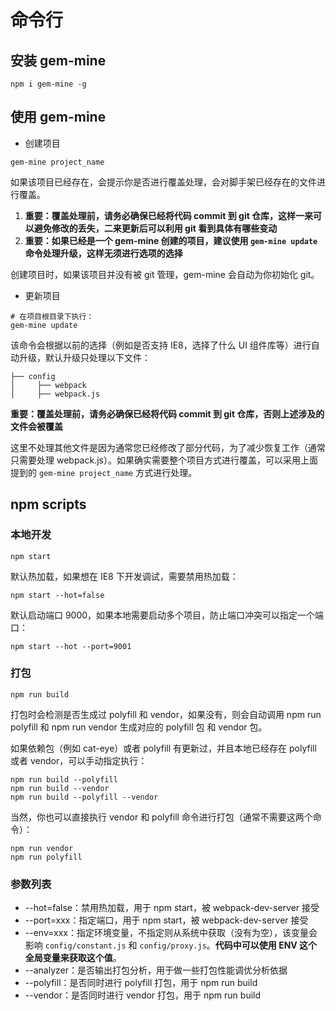 # 命令行

## 安装 gem-mine

```
npm i gem-mine -g
```

## 使用 gem-mine

* 创建项目

```
gem-mine project_name
```

如果该项目已经存在，会提示你是否进行覆盖处理，会对脚手架已经存在的文件进行覆盖。

1. **重要：覆盖处理前，请务必确保已经将代码 commit 到 git 仓库，这样一来可以避免修改的丢失，二来更新后可以利用 git 看到具体有哪些变动**
2. **重要：如果已经是一个 gem-mine 创建的项目，建议使用 `gem-mine update` 命令处理升级，这样无须进行选项的选择**

创建项目时，如果该项目并没有被 git 管理，gem-mine 会自动为你初始化 git。

* 更新项目

```
# 在项目根目录下执行：
gem-mine update
```

该命令会根据以前的选择（例如是否支持 IE8，选择了什么 UI 组件库等）进行自动升级，默认升级只处理以下文件：

```
├── config
│     ├── webpack
│     ├── webpack.js
```

**重要：覆盖处理前，请务必确保已经将代码 commit 到 git 仓库，否则上述涉及的文件会被覆盖**

这里不处理其他文件是因为通常您已经修改了部分代码，为了减少恢复工作（通常只需要处理 webpack.js）。如果确实需要整个项目方式进行覆盖，可以采用上面提到的 `gem-mine project_name` 方式进行处理。

## npm scripts

### 本地开发

```
npm start
```

默认热加载，如果想在 IE8 下开发调试，需要禁用热加载：

```
npm start --hot=false
```

默认启动端口 9000，如果本地需要启动多个项目，防止端口冲突可以指定一个端口：

```
npm start --hot --port=9001
```

### 打包

```
npm run build
```

打包时会检测是否生成过 polyfill 和 vendor，如果没有，则会自动调用 npm run polyfill 和 npm run vendor 生成对应的 polyfill 包 和 vendor 包。

如果依赖包（例如 cat-eye）或者 polyfill 有更新过，并且本地已经存在 polyfill 或者 vendor，可以手动指定执行：

```
npm run build --polyfill
npm run build --vendor
npm run build --polyfill --vendor
```

当然，你也可以直接执行 vendor 和 polyfill 命令进行打包（通常不需要这两个命令）：

```
npm run vendor
npm run polyfill
```

### 参数列表

* --hot=false：禁用热加载，用于 npm start，被 webpack-dev-server 接受
* --port=xxx：指定端口，用于 npm start，被 webpack-dev-server 接受
* --env=xxx：指定环境变量，不指定则从系统中获取（没有为空），该变量会影响 `config/constant.js` 和 `config/proxy.js`。**代码中可以使用 ENV 这个全局变量来获取这个值**。
* --analyzer：是否输出打包分析，用于做一些打包性能调优分析依据
* --polyfill：是否同时进行 polyfill 打包，用于 npm run build
* --vendor：是否同时进行 vendor 打包，用于 npm run build
